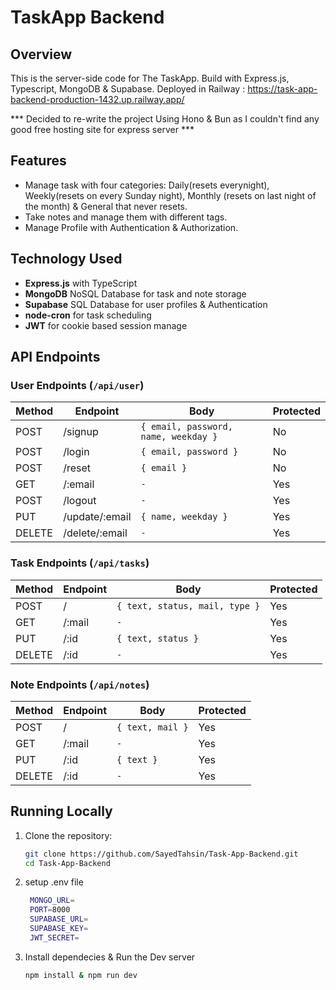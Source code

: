 # TaskApp Backend

## Overview
This is the server-side code for The TaskApp. Build with Express.js, Typescript, MongoDB & Supabase.
Deployed in Railway : https://task-app-backend-production-1432.up.railway.app/

*** Decided to re-write the project Using Hono & Bun as I couldn't find any good free hosting site for express server ***

## Features
- Manage task with four categories: Daily(resets everynight), Weekly(resets on every Sunday night), Monthly (resets on last night of the month) & General that never resets.
- Take notes and manage them with different tags.
- Manage Profile with Authentication & Authorization. 

## Technology Used
- **Express.js** with TypeScript
- **MongoDB** NoSQL Database for task and note storage
- **Supabase** SQL Database for user profiles & Authentication
- **node-cron** for task scheduling
- **JWT** for cookie based session manage

## API Endpoints

### User Endpoints (`/api/user`)

| Method | Endpoint                | Body                                  | Protected |
|--------|-------------------------|---------------------------------------|-----------|
| POST   | /signup                 | `{ email, password, name, weekday }`  | No        |
| POST   | /login                  | `{ email, password }`                 | No        |
| POST   | /reset                  | `{ email }`                           | No        |
| GET    | /:email                 | `-`                                   | Yes       |
| POST   | /logout                 | `-`                                   | Yes       |
| PUT    | /update/:email          | `{ name, weekday }`                   | Yes       |
| DELETE | /delete/:email          | `-`                                   | Yes       |

### Task Endpoints (`/api/tasks`)

| Method | Endpoint                | Body                                  | Protected |
|--------|-------------------------|---------------------------------------|-----------|
| POST   | /                       | `{ text, status, mail, type }`        | Yes       |
| GET    | /:mail                  | `-`                                   | Yes       |
| PUT    | /:id                    | `{ text, status }`                    | Yes       |
| DELETE | /:id                    | `-`                                   | Yes       |

### Note Endpoints (`/api/notes`)

| Method | Endpoint                | Body                                  | Protected |
|--------|-------------------------|---------------------------------------|-----------|
| POST   | /                       | `{ text, mail }`                      | Yes       |
| GET    | /:mail                  | `-`                                   | Yes       |
| PUT    | /:id                    | `{ text }`                            | Yes       |
| DELETE | /:id                    | `-`                                   | Yes       |


## Running Locally

1. Clone the repository:
   ```bash
   git clone https://github.com/SayedTahsin/Task-App-Backend.git
   cd Task-App-Backend
   ```
2. setup .env file
   ```bash
    MONGO_URL=
    PORT=8000
    SUPABASE_URL=
    SUPABASE_KEY=
    JWT_SECRET=
   ```
3. Install dependecies & Run the Dev server
   ```bash
   npm install & npm run dev
   ```
